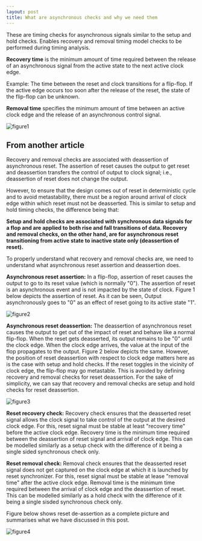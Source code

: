 ```yaml
---
layout: post
title: What are asynchronous checks and why we need them
---
```


These are timing checks for asynchronous signals similar to the setup and hold checks. Enables recovery and removal timing model checks to be performed during timing analysis.

**Recovery time** is the minimum amount of time required between the release of an asynchronous signal from the active state to the next active clock edge.

Example: The time between the reset and clock transitions for a flip-flop. If the active edge occurs too soon after the release of the reset, the state of the flip-flop can be unknown.

**Removal time** specifies the minimum amount of time between an active clock edge and the release of an asynchronous control signal.

![figure1](http://1.bp.blogspot.com/-69RcmRn7f2Y/UC4OELS1oMI/AAAAAAAAAMY/tlI21J-DerQ/s1600/recovery.jpg)

## From another article

Recovery and removal checks are associated with deassertion of asynchronous reset. The assertion of reset causes the output to get reset and deassertion transfers the control of output to clock signal; i.e., deassertion of reset does not change the output.

However, to ensure that the design comes out of reset in deterministic cycle and to avoid metastability, there must be a region around arrival of clock edge within which reset must not be deasserted. This is similar to setup and hold timing checks, the difference being that:

**Setup and hold checks are associated with synchronous data signals for a flop and are applied to both rise and fall transitions of data. Recovery and removal checks, on the other hand, are for asynchronous reset transitioning from active state to inactive state only (deassertion of reset).**

To properly understand what recovery and removal checks are, we need to understand what asynchronous reset assertion and deassertion does.

**Asynchronous reset assertion:** In a flip-flop, assertion of reset causes the output to go to its reset value (which is normally "0"). The assertion of reset is an asynchronous event and is not impacted by the state of clock. Figure 1 below depicts the assertion of reset. As it can be seen, Output asynchronously goes to "0" as an effect of reset going to its active state "1".

![figure2](https://3.bp.blogspot.com/-FD9e9Eb6pqQ/W4Vkbmk23lI/AAAAAAAABUc/Sj99yXmh0GM84CLnHr1t3GZzmzu_zUNwQCLcBGAs/s640/reset_assertion.png)

**Asynchronous reset deassertion:** The deassertion of asynchronous reset causes the output to get out of the impact of reset and behave like a normal flip-flop. When the reset gets deasserted, its output remains to be "0" until the clock edge. When the clock edge arrives, the value at the input of the flop propagates to the output. Figure 2 below depicts the same. However, the position of reset deassertion with respect to clock edge matters here as is the case with setup and hold checks. If the reset toggles in the vicinity of clock edge, the flip-flop may go metastable. This is avoided by defining recovery and removal checks for reset deassertion. For the sake of simplicity, we can say that recovery and removal checks are setup and hold checks for reset deassertion.

![figure3](https://2.bp.blogspot.com/-TpDH8xOVY3Q/W4VkfDYlo9I/AAAAAAAABUg/aBR58OFIYtU8u48jtjMd4yLCdk3MlwbVACLcBGAs/s640/reset_deassertion.png)

**Reset recovery check:** Recovery check ensures that the deasserted reset signal allows the clock signal to take control of the output at the desired clock edge. For this, reset signal must be stable at least "recovery time" before the active clock edge. Recovery time is the minimum time required between the deassertion of reset signal and arrival of clock edge. This can be modelled similarly as a setup check with the difference of it being a single sided synchronous check only.

**Reset removal check:** Removal check ensures that the deasserted reset signal does not get captured on the clock edge at which it is launched by reset synchronizer. For this, reset signal must be stable at lease "removal time" after the active clock edge. Removal time is the minimum time required between the arrival of clock edge and the deassertion of reset. This can be modelled similarly as a hold check with the difference of it being a single sisded synchronous check only.

Figure below shows reset de-assertion as a complete picture and summarises what we have discussed in this post.

![figure4](https://1.bp.blogspot.com/-QZJ-frJycEw/XQ2PxnnykcI/AAAAAAAABjQ/pCo38tP0F9IpOqVM3rbCJlKjXtaY1mllACLcBGAs/s640/Picture1.png)
